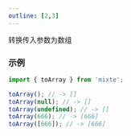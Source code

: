 ```yaml
---
outline: [2,3]
---
```


转换传入参数为数组

### 示例

```ts twoslash
import { toArray } from 'mixte';

toArray(); // -> []
toArray(null); // -> []
toArray(undefined); // -> []
toArray(666); // -> [666]
toArray([666]); // -> [666]
```
